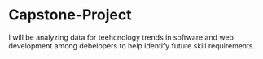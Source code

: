 # Capstone-Project
I will be analyzing data for teehcnology trends in software and web development among debelopers to help identify future skill requirements.
